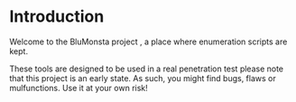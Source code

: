 # Introduction

Welcome to the BluMonsta project , a place where enumeration scripts are kept.

These tools are designed to be used in a real penetration test
please note that this project is an early state. 
As such, you might find bugs, flaws or mulfunctions. 
Use it at your own risk!


